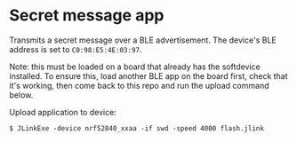 # Secret message app

Transmits a secret message over a BLE advertisement. The device's BLE address
is set to `C0:98:E5:4E:03:97`.

Note: this must be loaded on a board that already has the softdevice installed.
To ensure this, load another BLE app on the board first, check that it's
working, then come back to this repo and run the upload command below.

Upload application to device:
```
$ JLinkExe -device nrf52840_xxaa -if swd -speed 4000 flash.jlink
```

